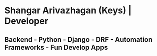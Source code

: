 # Shangar Arivazhagan (Keys) | Developer
## Backend - Python - Django - DRF - Automation Frameworks - Fun Develop Apps
